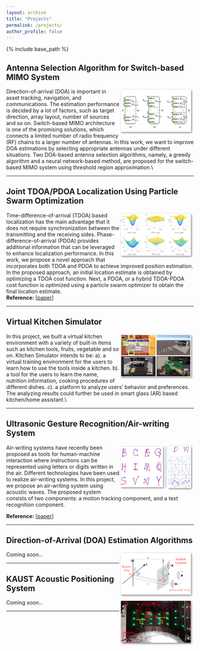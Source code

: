 ```yaml
---
layout: archive
title: "Projects"
permalink: /projects/
author_profile: false
---
```


{% include base_path %}



## Antenna Selection Algorithm for Switch-based MIMO System

<img align="right" width="200" height="125" src="/images/6_MIMO.png">

Direction-of-arrival (DOA) is important in asset tracking, navigation, and communications.
The estimation performance is decided by a lot of factors, such as target direction, array layout, number of sources and so on.
Switch-based MIMO architecture is one of the promising solutions, which connects a limited number of radio frequency (RF) chains to a larger number of antennas.
In this work, we want to improve DOA estimations by selecting appropriate antennas under different situations. Two DOA-based antenna selection algorithms, namely, a greedy algorithm and a neural network-based method, are proposed for the switch-based MIMO system using threshold region approximation.\

---

## Joint TDOA/PDOA Localization Using Particle Swarm Optimization

<img align="right" width="200" height="125" src="/images/5_tdoa_pdoa.png">

Time-difference-of-arrival (TDOA) based localization has the main advantage that it does not require synchronization between the transmitting and the receiving sides. Phase-difference-of-arrival (PDOA) provides additional information that can be leveraged to enhance localization performance. In this work, we propose a novel approach that incorporates both TDOA and PDOA to achieve improved position estimation. In the proposed approach, an initial location estimate is obtained by optimizing a TDOA cost function. Next, a PDOA, or a hybrid TDOA-PDOA cost function is optimized using a particle swarm optimizer to obtain the final location estimate.\
**Reference:** \[[paper](https://ieeexplore.ieee.org/stamp/stamp.jsp?arnumber=9062333)\]

---

## Virtual Kitchen Simulator

<img align="right" width="200" height="125" src="/images/4_VRKITCHEN.png">

In this project, we built a virtual kitchen environment with a variety of built-in items such as kitchen tools, fruits, vegetable and so on. Kitchen Simulator intends to be: a). a virtual training environment for the users to learn how to use the tools inside a kitchen. b). a tool for the users to learn the name, nutrition information, cooking procedures of different dishes. c). a platform to analyze users’ behavior and preferences. The analyzing results could further be used in smart glass (AR) based kitchen/home assistant.\


---
## Ultrasonic Gesture Recognition/Air-writing System

<img align="right" width="200" height="125" src="/images/3_airwriting.png">

Air-writing systems have recently been proposed as tools for human-machine interaction where instructions can be represented using letters or digits written in the air. Different technologies have been used to realize air-writing systems. In this project, we propose an air-writing system using acoustic waves. The proposed system consists of two components: a motion tracking component, and a text recognition component.

**Reference:** \[[paper](https://ieeexplore.ieee.org/stamp/stamp.jsp?arnumber=9082625)\]


---
## Direction-of-Arrival (DOA) Estimation Algorithms

<img align="right" width="200" height="125" src="/images/2_DOA.png">

Coming soon...

---


## KAUST Acoustic Positioning System

<img align="right" width="200" height="125" src="/images/1_indoor_locating.png">

Coming soon...

---



